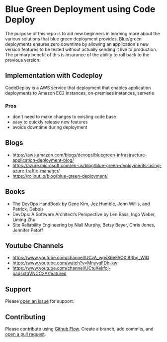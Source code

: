
# Blue Green Deployment using Code Deploy
The purpose of this repo is to aid new beginners in learning more about the various solutions that blue green deployment provides.
Blue/green deployments ensures zero downtime by allowing an application's new version features to be tested without actually sending it live to production. The primary benefit of this is insurance of the ability to roll back to the previous version. 

## Implementation with Codeploy
CodeDeploy is a AWS service that deployment that enables application deployments to Amazon EC2 instances, on-premises instances, serverle

### Pros 
- don't need to make changes to existing code base
- easy to quickly release new features
- avoids downtime during deployment

## Blogs
- https://aws.amazon.com/blogs/devops/bluegreen-infrastructure-application-deployment-blog/
- https://azure.microsoft.com/en-us/blog/blue-green-deployments-using-azure-traffic-manager/
- https://rollout.io/blog/blue-green-deployment/



## Books

- The DevOps HandBook
by Gene Kim, Jez Humble, John Willis, and Patrick, Debois 
- DevOps: A Software Architect’s Perspective
by Len Bass, Ingo Weber, Liming Zhu
- Site Reliability Engineering
by Niall Murphy, Betsy Beyer, Chris Jones, Jennifer Petoff 

## Youtube Channels

- https://www.youtube.com/channel/UCvA_wgsX6eFAOXI8Rbg_WiQ
- https://www.youtube.com/watch?v=MnyvgFDh-kw
- https://www.youtube.com/channel/UCtuXekfqj-paqsxtqVNCC2A/featured

## Support

Please [open an issue](https://github.com/fraction/readme-boilerplate/issues/new) for support.

## Contributing

Please contribute using [Github Flow](https://guides.github.com/introduction/flow/). Create a branch, add commits, and [open a pull request](https://github.com/fraction/readme-boilerplate/compare/).
